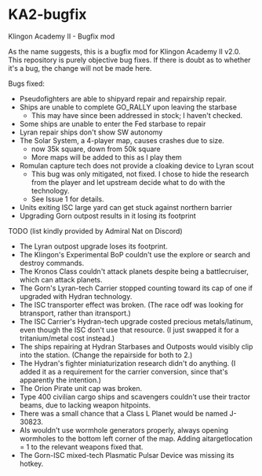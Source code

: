 # KA2-bugfix
Klingon Academy II - Bugfix mod

As the name suggests, this is a bugfix mod for Klingon Academy II v2.0. This
repository is purely objective bug fixes. If there is doubt as to whether it's
a bug, the change will not be made here.

Bugs fixed:

- Pseudofighters are able to shipyard repair and repairship repair.
- Ships are unable to complete GO_RALLY upon leaving the starbase
	- This may have since been addressed in stock; I haven't checked.
- Some ships are unable to enter the Fed starbase to repair
- Lyran repair ships don't show SW autonomy
- The Solar System, a 4-player map, causes crashes due to size.
	- now 35k square, down from 50k square
	- More maps will be added to this as I play them
- Romulan capture tech does not provide a cloaking device to Lyran scout
	- This bug was only mitigated, not fixed. I chose to hide the research
	from the player and let upstream decide what to do with the technology.
	- See Issue 1 for details.
- Units exiting ISC large yard can get stuck against northern barrier
- Upgrading Gorn outpost results in it losing its footprint
	
TODO (list kindly provided by Admiral Nat on Discord)

- The Lyran outpost upgrade loses its footprint.
- The Klingon's Experimental BoP couldn't use the explore or search and destroy commands.
- The Kronos Class couldn't attack planets despite being a battlecruiser, which can attack planets.
- The Gorn's Lyran-tech Carrier stopped counting toward its cap of one if upgraded with Hydran technology.
- The ISC transporter effect was broken. (The race odf was looking for btransport, rather than itransport.)
- The ISC Carrier's Hydran-tech upgrade costed precious metals/latinum, even though the ISC don't use that resource. (I just swapped it for a tritanium/metal cost instead.)
- The ships repairing at Hydran Starbases and Outposts would visibly clip into the station. (Change the repairside for both to 2.)
- The Hydran's fighter miniaturization research didn't do anything. (I added it as a requirement for the carrier conversion, since that's apparently the intention.)
- The Orion Pirate unit cap was broken.
- Type 400 civilian cargo ships and scavengers couldn't use their tractor beams, due to lacking weapon hitpoints.
- There was a small chance that a Class L Planet would be named J-30823.
- AIs wouldn't use wormhole generators properly, always opening wormholes to the bottom left corner of the map. Adding aitargetlocation = 1 to the relevant weapons fixed that.
- The Gorn-ISC mixed-tech Plasmatic Pulsar Device was missing its hotkey.
